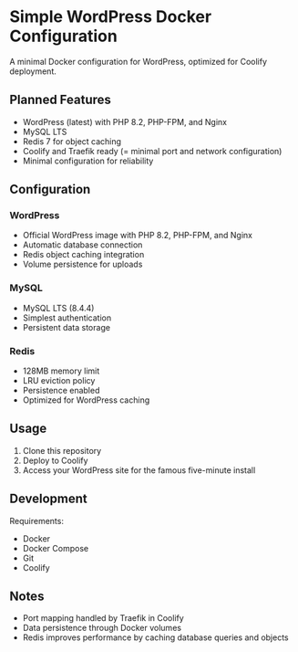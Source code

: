 # Simple WordPress Docker Configuration

A minimal Docker configuration for WordPress, optimized for Coolify deployment.

## Planned Features

- WordPress (latest) with PHP 8.2, PHP-FPM, and Nginx
- MySQL LTS
- Redis 7 for object caching
- Coolify and Traefik ready (= minimal port and network configuration)
- Minimal configuration for reliability

## Configuration

### WordPress
- Official WordPress image with PHP 8.2, PHP-FPM, and Nginx
- Automatic database connection
- Redis object caching integration
- Volume persistence for uploads

### MySQL
- MySQL LTS (8.4.4)
- Simplest authentication
- Persistent data storage

### Redis
- 128MB memory limit
- LRU eviction policy
- Persistence enabled
- Optimized for WordPress caching

## Usage

1. Clone this repository
2. Deploy to Coolify
3. Access your WordPress site for the famous five-minute install

## Development

Requirements:
- Docker
- Docker Compose
- Git
- Coolify

## Notes

- Port mapping handled by Traefik in Coolify
- Data persistence through Docker volumes
- Redis improves performance by caching database queries and objects